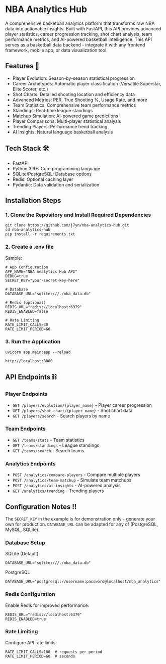 # NBA Analytics Hub

A comprehensive basketball analytics platform that transforms raw NBA data into actionable insights. Built with FastAPI, this API provides advanced player statistics, career progression tracking, shot chart analysis, team performance metrics, and AI-powered basketball intelligence.
This API serves as a basketball data backend - integrate it with any frontend framework, mobile app, or data visualization tool.

## Features 🏀

* Player Evolution: Season-by-season statistical progression
* Career Archetypes: Automatic player classification (Versatile Superstar, Elite Scorer, etc.)
* Shot Charts: Detailed shooting location and efficiency data
* Advanced Metrics: PER, True Shooting %, Usage Rate, and more
* Team Statistics: Comprehensive team performance metrics
* Standings: Real-time league standings
* Matchup Simulation: AI-powered game predictions
* Player Comparisons: Multi-player statistical analysis
* Trending Players: Performance trend tracking
* AI Insights: Natural language basketball analysis


## Tech Stack 🛠️ 

* FastAPI
* Python 3.9+: Core programming language
* SQLite/PostgreSQL: Database options
* Redis: Optional caching layer
* Pydantic: Data validation and serialization


## Installation Steps 

### 1. Clone the Repository and Install Required Dependencies

```
git clone https://github.com/j7yn/nba-analytics-hub.git
cd nba-analytics-hub
pip install -r requirements.txt
```


### 2. Create a .env file

Sample:

```
# App Configuration
APP_NAME="NBA Analytics Hub API"
DEBUG=true
SECRET_KEY="your-secret-key-here"

# Database
DATABASE_URL="sqlite:///./nba_data.db"

# Redis (optional)
REDIS_URL="redis://localhost:6379"
REDIS_ENABLED=false

# Rate Limiting
RATE_LIMIT_CALLS=30
RATE_LIMIT_PERIOD=60
```

### 3. Run the Application 

```
uvicorn app.main:app --reload

http://localhost:8000 
```


## API Endpoints ⛓️

### Player Endpoints

* `GET /players/evolution/{player_name}` - Player career progression
* `GET /players/shot-chart/{player_name}` - Shot chart data
* `GET /players/search` - Search players by name

### Team Endpoints

* `GET /teams/stats` - Team statistics
* `GET /teams/standings` - League standings
* `GET /teams/search` - Search teams

### Analytics Endpoints

* `POST /analytics/compare-players` - Compare multiple players
* `POST /analytics/team-matchup` - Simulate team matchups
* `POST /analytics/ai-insights` - AI-powered analysis
* `GET /analytics/trending` - Trending players


## Configuration Notes ‼️

The `SECRET_KEY` in the example is for demonstration only - generate your own for production. `DATABASE_URL` can be adapted for any of (PostgreSQL, MySQL, SQLite).

### Database Setup
SQLite (Default)

`DATABASE_URL="sqlite:///./nba_data.db"`


PostgreSQL

`DATABASE_URL="postgresql://username:password@localhost/nba_analytics"`

### Redis Configuration
Enable Redis for improved performance:
```
REDIS_URL="redis://localhost:6379"
REDIS_ENABLED=true
```

### Rate Limiting
Configure API rate limits:
```
RATE_LIMIT_CALLS=100  # requests per period
RATE_LIMIT_PERIOD=60  # seconds
```






